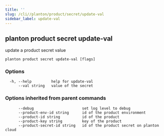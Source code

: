 ```yaml
---
title: ''
slug: /cli//planton/product/secret/update-val
sidebar_label: update-val
---
```

## planton product secret update-val

update a product secret value

```
planton product secret update-val [flags]
```

### Options

```
  -h, --help         help for update-val
      --val string   value of the secret
```

### Options inherited from parent commands

```
      --debug                      set log level to debug
      --product-env-id string      id of the product environment
      --product-id string          id of the product
      --product-key string         key of the product
      --product-secret-id string   id of the product secret on planton cloud
```

